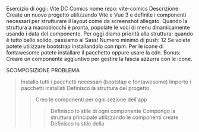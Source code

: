 Esercizio di oggi: Vite DC Comics
nome repo: vite-comics
Descrizione:
Create un nuovo progetto utilizzando Vite e Vue 3 e definite i componenti necessari per strutturare il layout come da
screenshot allegato.
Quando la struttura a macroblocchi è pronta, popolate le voci di menu dinamicamente usando i data del componente.
Per oggi diamo priorità alla struttura: quando è tutto bello solido, passiamo al Sass!
Numero minimo di push: 12
Se volete potete utilizzare bootstrap installandolo con npm. Per le icone di fontawesome potete installare il pacchetto oppure usare la cdn.
Bonus:
Creare un componente aggiuntivo per gestire la fascia azzurra con le icone.

SCOMPOSIZIONE PROBLEMA

> Installo tutti i pacchetti necessari (bootstap e fontawesome)
> Importo i pacchetti installati
> Definisco la struttura del progetto
>
> > Creo le componenti per ogni sezione dell'app
> >
> > > Definisco lo stile di ogni componente
> > > Compongo la struttura principale utilizzando le componenti create
> > > Definisco lo stile della
